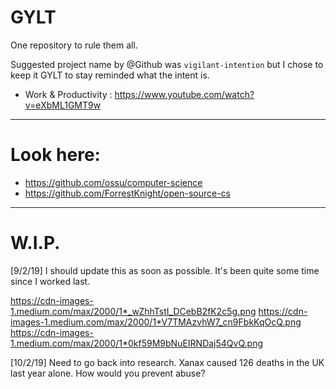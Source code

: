 # GYLT
One repository to rule them all.


Suggested project name by @Github was `vigilant-intention` but I chose to keep it GYLT to stay reminded what the intent is.


+ Work & Productivity : https://www.youtube.com/watch?v=eXbML1GMT9w 

---
# Look here:
+ https://github.com/ossu/computer-science
+ https://github.com/ForrestKnight/open-source-cs

---

# W.I.P.

[9/2/19] I should update this as soon as possible. It's been quite some time since I worked last.

https://cdn-images-1.medium.com/max/2000/1*_wZhhTstI_DCebB2fK2c5g.png
https://cdn-images-1.medium.com/max/2000/1*V7TMAzvhW7_cn9FbkKqOcQ.png
https://cdn-images-1.medium.com/max/2000/1*0kf59M9bNuEIRNDaj54QvQ.png

[10/2/19] Need to go back into research. Xanax caused 126 deaths in the UK last year alone. How would you prevent abuse?

